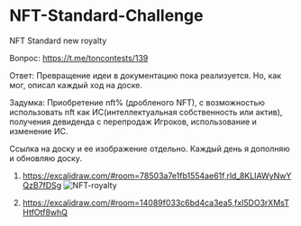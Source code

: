 # NFT-Standard-Challenge
NFT Standard new royalty 

Вопрос: https://t.me/toncontests/139 

Ответ:
Превращение идеи в документацию пока реализуется. Но, как мог, описал каждый ход на доске.

Задумка: Приобретение nft% (дробленого NFT), с возможностью использовать nft как ИС(интеллектуальная собственность или актив), получения девиденда с перепродаж Игроков, использование и изменение ИС.  

Ссылка на доску и ее изображение отдельно. Каждый день я дополняю и обновляю доску.
1. https://excalidraw.com/#room=78503a7e1fb1554ae61f,rld_8KLIAWyNwYQzB7fDSg ![NFT-royalty ](https://github.com/Roman22022000/NFT-Standard-Challenge/assets/77617514/3a1f39d9-8677-4f28-968b-e964c3a1f321)

2. https://excalidraw.com/#room=14089f033c6bd4ca3ea5,fxI5DO3rXMsTHtfOtf8whQ 
